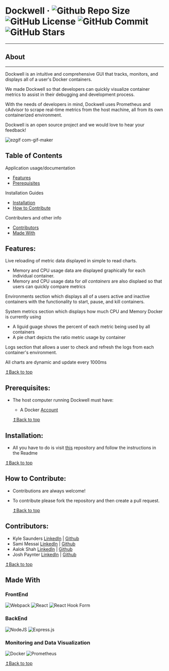# Dockwell &middot; ![Github Repo Size](https://img.shields.io/github/repo-size/oslabs-beta/Dockwell) ![GitHub License](https://img.shields.io/github/license/oslabs-beta/Dockwell) ![GitHub Commit](https://img.shields.io/github/last-commit/oslabs-beta/Dockwell) ![GitHub Stars](https://img.shields.io/github/stars/oslabs-beta/Dockwell)

---

## About
---
Dockwell is an intuitive and comprehensive GUI that tracks, monitors, and displays all of a user's Docker containers.

We made Dockwell so that developers can quickly visualize container metrics to assist in their debugging and development process.

With the needs of developers in mind, Dockwell uses Prometheus and cAdvisor to scrape real-time metrics from the host machine, all from its own containerized environment.

Dockwell is an open source project and we would love to hear your feedback!

![ezgif com-gif-maker](https://user-images.githubusercontent.com/105250729/214136456-38e208cf-4deb-4f24-a676-654c9e0d4091.gif)

## Table of Contents

Application usage/documentation

- [Features](#features)
- [Prerequisites](#prerequisites)

Installation Guides

- [Installation](#installation)
- [How to Contribute](#how-to-contribute)

Contributers and other info

- [Contributors](#contributors)
- [Made With](#made-with)

## Features:

Live reloading of metric data displayed in simple to read charts.
  - Memory and CPU usage data are displayed graphically for each individual container.
  - Memory and CPU usage data for _all containers_ are also displaed so that users can quickly compare metrics

Environments section which displays all of a users active and inactive containers with the functionality to start, pause, and kill containers.

System metrics section which displays how much CPU and Memory Docker is currently using
  - A liguid guage shows the percent of each metric being used by all containers
  - A pie chart depicts the ratio metric usage by container
 
Logs section that allows a user to check and refresh the logs from each container's environment.
 
All charts are dynamic and update every 1000ms

[↥Back to top](#table-of-contents)

## Prerequisites:
- The host computer running Dockwell must have:

  - A Docker [Account](https://www.docker.com/ 'Download Docker')

  [↥Back to top](#table-of-contents)

## Installation:

- All you have to do is visit [this](https://github.com/oslabs-beta/dockwell/tree/SetupInstall) repository and follow the instructions in the Readme

[↥Back to top](#table-of-contents)

## How to Contribute:

- Contributions are always welcome!
- To contribute please fork the repository and then create a pull request.

  [↥Back to top](#table-of-contents)

## Contributors: 

- Kyle Saunders [LinkedIn](https://www.linkedin.com/in/kylersaunders/) | [Github](https://github.com/kylersaunders)
- Sami Messai [LinkedIn](https://www.linkedin.com/in/sami-messai-682873ab/) | [Github](https://github.com/samessai14)
- Aalok Shah [LinkedIn](https://www.linkedin.com/in/kolashah/) | [Github](https://github.com/kolashah)
- Josh Paynter [LinkedIn](https://www.linkedin.com/in/josh-paynter-192a9b234/) | [Github](https://github.com/jip1029)

[↥Back to top](#table-of-contents)

## Made With

### FrontEnd

![Webpack](https://img.shields.io/badge/webpack-%238DD6F9.svg?style=for-the-badge&logo=webpack&logoColor=black)
![React](https://img.shields.io/badge/react-%2320232a.svg?style=for-the-badge&logo=react&logoColor=%2361DAFB)
![React Hook Form](https://img.shields.io/badge/React%20Hook%20Form-%23EC5990.svg?style=for-the-badge&logo=reacthookform&logoColor=white)

### BackEnd

![NodeJS](https://img.shields.io/badge/node.js-6DA55F?style=for-the-badge&logo=node.js&logoColor=white)
![Express.js](https://img.shields.io/badge/express.js-%23404d59.svg?style=for-the-badge&logo=express&logoColor=%2361DAFB)

### Monitoring and Data Visualization

![Docker](https://img.shields.io/badge/docker-%230db7ed.svg?style=for-the-badge&logo=docker&logoColor=white)
![Prometheus](https://img.shields.io/badge/Prometheus-E6522C?style=for-the-badge&logo=Prometheus&logoColor=white)

[↥Back to top](#table-of-contents)
